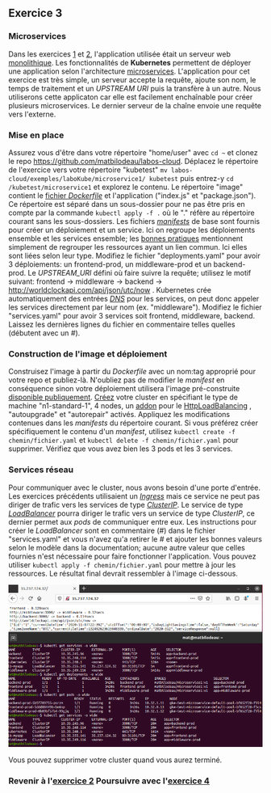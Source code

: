 ## Exercice 3

### Microservices
Dans les exercices [1][0] et [2][1], l'application utilisée était un serveur web [monolithique][3]. Les fonctionnalités de **Kubernetes** permettent de déployer une application selon l'architecture [microservices][4]. L'application pour cet exercice est très simple, un serveur accepte la requête, ajoute son nom, le temps de traitement et un _UPSTREAM URI_ puis la transfère à un autre. Nous utiliserons cette applicaton car elle est facilement enchaînable pour créer plusieurs microservices. Le dernier serveur de la chaîne envoie une requête vers l'externe.

### Mise en place
Assurez vous d'être dans votre répertoire "home/user" avec `cd ~` et clonez le repo https://github.com/matbilodeau/labos-cloud. Déplacez le répertoire de l'exercice vers votre répertoire "kubetest" `mv labos-cloud/exemples/laboKube/microservice1/ kubetest` puis entrez-y `cd /kubetest/microservice1` et explorez le contenu. Le répertoire "image" contient le [fichier _Dockerfile_][5] et l'application ("index.js" et "package.json"). Ce répertoire est séparé dans un sous-dossier pour ne pas être pris en compte par la commande `kubectl apply -f .` où le "." réfère au répertoire courant sans les sous-dossiers. Les fichiers _[manifests][1]_ de base sont fournis pour créer un déploiement et un service. Ici on regroupe les déploiements ensemble et les services ensemble; les [bonnes pratiques][6] mentionnent simplement de regrouper les ressources ayant un lien commun. Ici elles sont liées selon leur type. Modifiez le fichier "deployments.yaml" pour avoir 3 déploiements: un frontend-prod, un middleware-prod et un backend-prod. Le _UPSTREAM_URI_ défini où faire suivre la requête; utilisez le motif suivant:  frontend -> middleware -> backend -> http://worldclockapi.com/api/json/utc/now . Kubernetes crée automatiquement des entrées _[DNS][7]_ pour les services, on peut donc appeler les services directement par leur nom (ex. "middleware"). Modifiez le fichier "services.yaml" pour avoir 3 services soit frontend, middleware, backend. Laissez les dernières lignes du fichier en commentaire telles quelles (débutent avec un _#_).

### Construction de l'image et déploiement
Construisez l'image à partir du _Dockerfile_ avec un nom:tag approprié pour votre repo et publiez-là. N'oubliez pas de modifier le _manifest_ en conséquence sinon votre déploiement utilisera l'image pré-construite [disponible publiquement][8]. [Créez][9] votre cluster en spécifiant le type de machine "n1-standard-1", 4 nodes, un [addon][10] pour le [HttpLoadBalancing][11] , "autoupgrade" et "autorepair" activés. Appliquez les modifications contenues dans les _manifests_ du répertoire courant. Si vous préférez créer spécifiquement le contenu d'un _manifest_, utilisez `kubectl create -f chemin/fichier.yaml` et `kubectl delete -f chemin/fichier.yaml` pour supprimer. Vérifiez que vous avez bien les 3 pods et les 3 services.

### Services réseau
Pour communiquer avec le cluster, nous avons besoin d'une porte d'entrée. Les exercices précédents utilisaient un _[Ingress][12]_ mais ce service ne peut pas diriger de trafic vers les services de type _[ClusterIP][13]_. Le service de type _[LoadBalancer][14]_ pourra diriger le trafic vers un service de type _ClusterIP_, ce dernier permet aux _pods_ de communiquer entre eux. Les instructions pour créer le _LoadBalancer_ sont en commentaire (_#_) dans le fichier "services.yaml" et vous n'avez qu'a retirer le _#_ et ajouter les bonnes valeurs selon le modèle dans la documentation; aucune autre valeur que celles fournies n'est nécessaire pour faire fonctionner l'application. Vous pouvez utiliser `kubectl apply -f chemin/fichier.yaml` pour mettre à jour les ressources. Le résultat final devrait ressembler à l'image ci-dessous.

![microservices][img0]

Vous pouvez supprimer votre cluster quand vous aurez terminé.


### Revenir à l'[exercice 2][1]                  Poursuivre avec l'[exercice 4][2]

[0]: ./laboKube0.html
[1]: ./laboKube1.html
[2]: ./laboKube3.html

[3]: https://fr.wikipedia.org/wiki/Application_monolithe
[4]: https://fr.wikipedia.org/wiki/Microservices
[5]: ./laboDocker2.html
[6]: https://kubernetes.io/docs/concepts/configuration/overview/
[7]: https://kubernetes.io/fr/docs/concepts/services-networking/dns-pod-service/
[8]: https://hub.docker.com/repository/docker/matbilodeau/microservice1
[9]: https://cloud.google.com/sdk/gcloud/reference/container/clusters/create
[10]: https://cloud.google.com/sdk/gcloud/reference/container/clusters/create#--addons
[11]: https://cloud.google.com/kubernetes-engine/docs/reference/rest/v1/projects.locations.clusters#Cluster.AddonsConfig
[12]: https://kubernetes.io/fr/docs/concepts/services-networking/ingress/
[13]: https://kubernetes.io/fr/docs/concepts/services-networking/service/#publishing-services-service-types
[14]: https://kubernetes.io/docs/concepts/services-networking/service/#loadbalancer


[img0]: ./img/kube/kube3-0.png "microservices"
